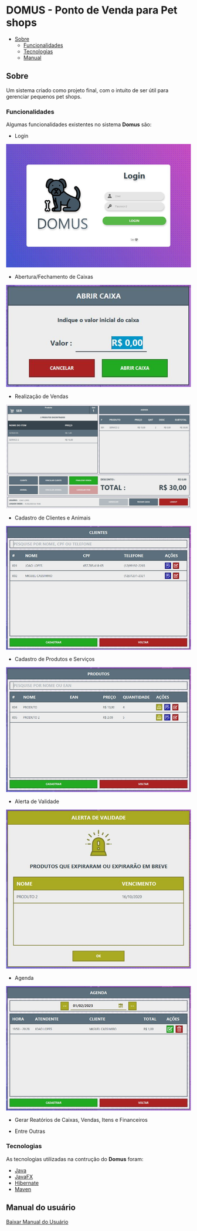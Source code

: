 # DOMUS - Ponto de Venda para Pet shops

 * [Sobre](#sobre)
    * [Funcionalidades](#funcionalidades)
    * [Tecnologias](#tecnologias)
    * [Manual](#manual)
 

## Sobre 
Um sistema criado como projeto final, com o intuito de ser útil para gerenciar pequenos pet shops.

### Funcionalidades
Algumas funcionalidades existentes no sistema **Domus** são:
* Login

![alt text](https://github.com/joaolopes98/domus/blob/master/src/main/resources/img/login.JPG?raw=true)

* Abertura/Fechamento de Caixas

![alt text](https://github.com/joaolopes98/domus/blob/master/src/main/resources/img/caixa.JPG?raw=true)

* Realização de Vendas

![alt text](https://github.com/joaolopes98/domus/blob/master/src/main/resources/img/pdvPesquisa.jpg?raw=true)

* Cadastro de Clientes e Animais

![alt text](https://github.com/joaolopes98/domus/blob/master/src/main/resources/img/cliente.JPG?raw=true)

* Cadastro de Produtos e Serviços

![alt text](https://github.com/joaolopes98/domus/blob/master/src/main/resources/img/produto.JPG?raw=true)

* Alerta de Validade

![alt text](https://github.com/joaolopes98/domus/blob/master/src/main/resources/img/alertaValidade.JPG?raw=true)

* Agenda

![alt text](https://github.com/joaolopes98/domus/blob/master/src/main/resources/img/agenda.JPG?raw=true)

* Gerar Reatórios de Caixas, Vendas, Itens e Financeiros

* Entre Outras

### Tecnologias
As tecnologias utilizadas na contrução do **Domus** foram:
* [Java](https://www.java.com/)
* [JavaFX](https://openjfx.io/)
* [Hibernate](https://hibernate.org/)
* [Maven](https://maven.apache.org/)

## Manual do usuário
[Baixar Manual do Usuário](https://github.com/joaolopes98/domus/blob/master/src/main/resources/img/manual.pdf?raw=true)